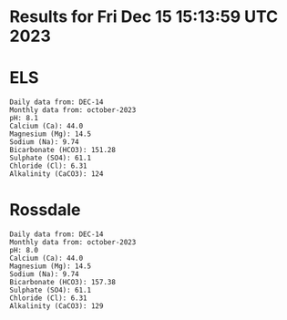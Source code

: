# Results for Fri Dec 15 15:13:59 UTC 2023
# ELS
```
Daily data from: DEC-14
Monthly data from: october-2023
pH: 8.1
Calcium (Ca): 44.0
Magnesium (Mg): 14.5
Sodium (Na): 9.74
Bicarbonate (HCO3): 151.28
Sulphate (SO4): 61.1
Chloride (Cl): 6.31
Alkalinity (CaCO3): 124
```
# Rossdale
```
Daily data from: DEC-14
Monthly data from: october-2023
pH: 8.0
Calcium (Ca): 44.0
Magnesium (Mg): 14.5
Sodium (Na): 9.74
Bicarbonate (HCO3): 157.38
Sulphate (SO4): 61.1
Chloride (Cl): 6.31
Alkalinity (CaCO3): 129
```
